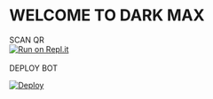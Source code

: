 <h1 color="purple">WELCOME TO DARK MAX</h1>

SCAN QR<br>
[![Run on Repl.it](https://repl.it/badge/github/quiec/whatsasena)](https://replit.com/@MrTima01/Dark-Max?v=1)
<br>
<br>
DEPLOY BOT<br>
 
[![Deploy](https://www.herokucdn.com/deploy/button.svg)](https://heroku.com/deploy?template=https://github.com/ChamodKeshan/Hashzi-X)
